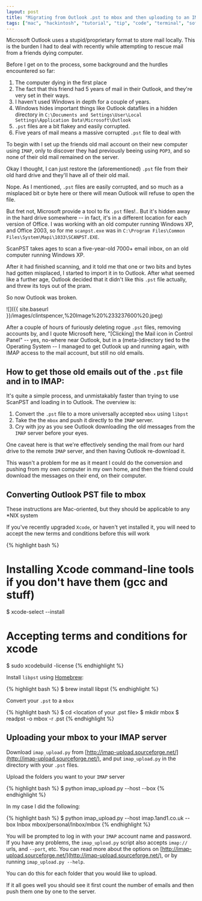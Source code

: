 ```yaml
---
layout: post
title: "Migrating from Outlook .pst to mbox and then uploading to an IMAP mail server"
tags: ["mac", "hackintosh", "tutorial", "tip", "code", "terminal", "software", "development"]
---
```

Microsoft Outlook uses a stupid/proprietary format to store mail locally. This is the burden I had to deal with recently while attempting to rescue mail from a friends dying computer.

<!-- more -->

Before I get on to the process, some background and the hurdles encountered so far:

1. The computer dying in the first place
2. The fact that this friend had 5 years of mail in their Outlook, and they're very set in their ways.
3. I haven't used Windows in depth for a couple of years.
4. Windows hides important things like Outlook datafiles in a hidden directory in `C:\Documents and Settings\User\Local Settings\Application Data\Microsoft\Outlook`
5. `.pst` files are a bit flakey and easily corrupted.
6. Five years of mail means a massive corrupted `.pst` file to deal with

To begin with I set up the friends old mail account on their new computer using `IMAP`, only to discover they had previously beeing using `POP3`, and so none of their old mail remained on the server.

Okay I thought, I can just restore the (aforementioned) `.pst` file from their old hard drive and they'll have all of their old mail.

Nope. As I mentioned, `.pst` files are easily corrupted, and so much as a misplaced bit or byte here or there will mean Outlook will refuse to open the file.

But fret not, Microsoft provide a tool to fix `.pst` files!.. But it's hidden away in the hard drive somewhere -- in fact, it's in a different location for each version of Office. I was working with an old computer running Windows XP, and Office 2003, so for me `scanpst.exe` was in `C:\Program Files\Common Files\System\Mapi\1033\SCANPST.EXE`.

ScanPST takes ages to scan a five-year-old 7000+ email inbox, on an old computer running Windows XP.

After it had finished scanning, and it told me that one or two bits and bytes had gotten misplaced, I started to import it in to Outlook. After what seemed like a further age, Outlook decided that it didn't like this `.pst` file actually, and threw its toys out of the pram.

So now Outlook was broken.

![]({{ site.baseurl }}/images/clintspencer,%20Image%20%233237600%20.jpeg)

After a couple of hours of furiously deleting rogue `.pst` files, removing accounts by, and I quote Microsoft here, "[Clicking] the Mail icon in Control Panel" -- yes, no-where near Outlook, but in a (meta-)directory tied to the Operating System -- I managed to get Outlook up and running again, with IMAP access to the mail account, but still no old emails.

## How to get those old emails out of the `.pst` file and in to IMAP:

It's quite a simple process, and unmistakably faster than trying to use ScanPST and loading in to Outlook. The overview is:

1. Convert the `.pst` file to a more universally accepted `mbox` using `libpst`
2. Take the the `mbox` and push it directly to the `IMAP` server.
3. Cry with joy as you see Outlook downloading the old messages from the `IMAP` server before your eyes.

One caveat here is that we're effectively sending the mail from our hard drive to the remote `IMAP` server, and then having Outlook re-download it.

This wasn't a problem for me as it meant I could do the conversion and pushing from my own computer in my own home, and then the friend could download the messages on their end, on their computer.


## Converting Outlook PST file to mbox

These instructions are Mac-oriented, but they should be applicable to any \*NIX system

If you've recently upgraded `Xcode`, or haven't yet installed it, you will need to accept the new terms and conditions before this will work

{% highlight bash %}
# Installing Xcode command-line tools if you don't have them (gcc and stuff)
$ xcode-select --install
# Accepting terms and conditions for xcode
$ sudo xcodebuild -license
{% endhighlight %}

Install `libpst` using [Homebrew](http://brew.sh/):

{% highlight bash %}
$ brew install libpst
{% endhighlight %}

Convert your `.pst` to a `mbox`

{% highlight bash %}
$ cd <location of your .pst file>
$ mkdir mbox
$ readpst -o mbox -r <your pst file>.pst
{% endhighlight %}

## Uploading your mbox to your IMAP server

Download `imap_upload.py` from [http://imap-upload.sourceforge.net/](http://imap-upload.sourceforge.net/), and put `imap_upload.py` in the directory with your `.pst` files.

Upload the folders you want to your `IMAP` server

{% highlight bash %}
$ python imap_upload.py --host <imap server address> --box <remote folder> <local mbox>
{% endhighlight %}

In my case I did the following:

{% highlight bash %}
$ python imap_upload.py --host imap.1and1.co.uk --box Inbox mbox/personal/Inbox/mbox
{% endhighlight %}

You will be prompted to log in with your `IMAP` account name and password. If you have any problems, the `imap_upload.py` script also accepts `imap://` urls, and `--port`, etc. You can read more about the options on [http://imap-upload.sourceforge.net/](http://imap-upload.sourceforge.net/), or by running `imap_upload.py --help`.

You can do this for each folder that you would like to upload.

If it all goes well you should see it first count the number of emails and then push them one by one to the server.

